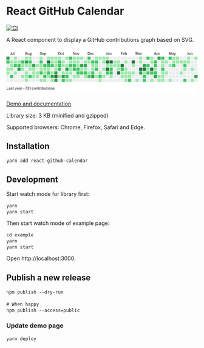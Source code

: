 # React GitHub Calendar

[![CI](https://github.com/grubersjoe/react-github-calendar/actions/workflows/test.yml/badge.svg)](https://github.com/grubersjoe/react-github-calendar/actions/workflows/test.yml)

A React component to display a GitHub contributions graph based on SVG.

![Screenshot](preview.png#2)

[Demo and documentation](https://grubersjoe.github.io/react-github-calendar/)

Library size: 3 KB (minified and gzipped)

Supported browsers: Chrome, Firefox, Safari and Edge.

## Installation

```
yarn add react-github-calendar
```

## Development

Start watch mode for library first:

```
yarn
yarn start
```

Then start watch mode of example page:

```
cd example
yarn
yarn start
```

Open http://localhost:3000.

## Publish a new release

```
npm publish --dry-run

# When happy
npm publish --access=public
```

### Update demo page

```
yarn deploy
```
